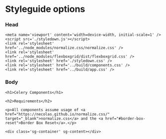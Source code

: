 # Styleguide options

### Head

    <meta name='viewport' content='width=device-width, initial-scale=1' />
    <script src='./styledown.js'></script>
    <link rel='stylesheet' href='../node_modules/normalize.css/normalize.css' />
    <link rel='stylesheet' href='../node_modules/flexboxgrid/dist/flexboxgrid.css' />
    <link rel='stylesheet' href='./styledown.css' />
    <link rel='stylesheet' href='../build/components.css' />
    <link rel='stylesheet' href='../build/app.css' />

### Body

    <h1>Celery Components</h1>

    <h2>Requirements</h2>

    <p>All components assume usage of <a href="https://necolas.github.io/normalize.css/" target="_blank">normalize.css</a> and the <a href="#border-box-reset">Border Box Reset</a>.</p>

    <div class='sg-container' sg-content></div>
